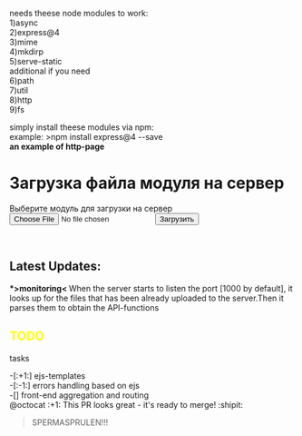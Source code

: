 
needs theese node modules to work:<br>
1)async<br>
2)express@4<br>
3)mime<br>
4)mkdirp<br>
5)serve-static<br>
additional if you need<br>
6)path<br>
7)util<br>
8)http<br>
9)fs<br>

simply install theese modules via npm:<br>
example: >npm install express@4 --save<br>
<b>an example of http-page</b><br>
<h1> Загрузка файла модуля на сервер</h1>
    <div>Выберите модуль для загрузки на сервер</div>
    <form name = "upload">
        <input type="file" name="module" class="btn btn-default">
        <input type="submit" value="Загрузить" class="btn btn-default">
        </form>
<br>
<h2>Latest Updates:</h2>
<p>
<b>*>monitoring< </b> When the server starts to listen the port [1000 by default], it looks up for the files that has been already uploaded to the server.Then it parses them to obtain the API-functions </p>
<h2 style="color:yellow">TODO</h2>
<p>tasks</p>
-[:+1:] ejs-templates<br>
-[:-1:] errors handling based on ejs<br>
-[] front-end aggregation and routing<br>
@octocat :+1: This PR looks great - it's ready to merge! :shipit:

>SPERMASPRULEN!!!
